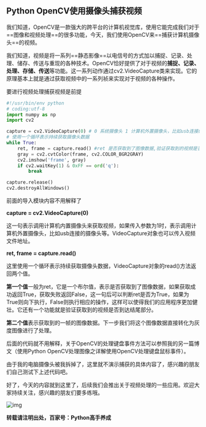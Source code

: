 ## Python OpenCV使用摄像头捕获视频

我们知道，OpenCV是一款强大的跨平台的计算机视觉库，使用它能完成我们对于==图像和视频处理==的很多功能，今天，我们使用OpenCV来==捕获计算机摄像头==的视频。

我们知道，视频是将一系列==静态影像==以电信号的方式加以捕捉、记录、处理、储存、传送与重现的各种技术。OpenCV恰好提供了对于视频的**捕捉、记录、处理、存储、传送**等功能。这一系列动作通过cv2.VideoCapture类来实现。它的原理基本上就是通过获取视频中的一系列祯来实现对于视频的各种操作。

要进行视频处理捕获视频是前提

```python
#!/usr/bin/env python
# coding:utf-8
import numpy as np
import cv2

capture = cv2.VideoCapture(0) # 0 系统摄像头 1 计算机外置摄像头，比如usb连接的摄像头
# 使用一个循环表示持续获取摄像头数据
while True:
    ret, frame = capture.read() #ret 是否获取到了图像数据,验证获取到的视频是否到达结尾部分;frame一帧的图像数据
    gray = cv2.cvtColor(frame, cv2.COLOR_BGR2GRAY)
    cv2.imshow('frame', gray)
    if cv2.waitKey(1) & 0xFF == ord('q'):
        break

capture.release()
cv2.destroyAllWindows()
```

前面的导入模块内容不用解释了

**capture = cv2.VideoCapture(0)**

这一句表示调用计算机内置摄像头来获取视频，如果传入参数为1时，表示调用计算机外置摄像头，比如usb连接的摄像头等。VideoCapture对象也可以传入视频文件地址。

**ret, frame = capture.read()**

这里使用一个循环表示持续获取摄像头数据，VideoCapture对象的read()方法返回两个值。

**第一个值**一般为ret，它是一个布尔值，表示是否获取到了图像数据，如果获取成功返回True，获取失败返回False，这一句后可以判断ret是否为True，如果为True则向下执行，False则执行相应的操作，这样可以使得我们的应用程序更加健壮。它还有一个功能就是验证获取到的视频是否到达结尾部分。

**第二个值**表示获取到的一帧的图像数据。下一步我们将这个图像数据直接转化为灰度图像进行了处理。

后面的代码就不用解释，关于OpenCV的处理键盘事件方法可以参照我的另一篇博文（使用Python OpenCV处理图像之详解使用OpenCV处理键盘鼠标事件）。

由于我的电脑摄像头被我拆掉了，这里就不演示捕获的具体内容了，感兴趣的朋友们自己测试下上述代码吧。

好了，今天的内容就到这里了，后续我们会推出关于视频处理的一些应用。欢迎大家持续关注，感兴趣的朋友们要多练哦。

![img](D:\Typora_pic\5fdf8db1cb1349546b97adee7dce315dd0094a30.jpeg)

**转载请注明出处，百家号：Python高手养成**